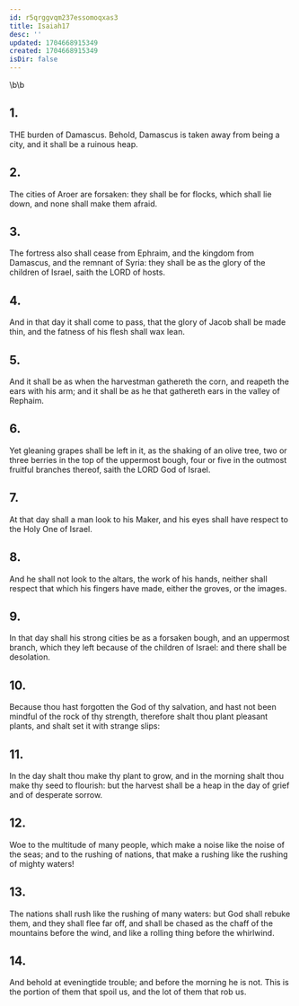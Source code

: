 ```yaml
---
id: r5qrggvqm237essomoqxas3
title: Isaiah17
desc: ''
updated: 1704668915349
created: 1704668915349
isDir: false
---
```

\b\b
## 1.
THE burden of Damascus.  Behold, Damascus is taken away from being a city, and it shall be a ruinous heap.
## 2.
The cities of Aroer are forsaken: they shall be for flocks, which shall lie down, and none shall make them afraid.
## 3.
The fortress also shall cease from Ephraim, and the kingdom from Damascus, and the remnant of Syria: they shall be as the glory of the children of Israel, saith the LORD of hosts.
## 4.
And in that day it shall come to pass, that the glory of Jacob shall be made thin, and the fatness of his flesh shall wax lean.
## 5.
And it shall be as when the harvestman gathereth the corn, and reapeth the ears with his arm; and it shall be as he that gathereth ears in the valley of Rephaim.
## 6.
Yet gleaning grapes shall be left in it, as the shaking of an olive tree, two or three berries in the top of the uppermost bough, four or five in the outmost fruitful branches thereof, saith the LORD God of Israel.
## 7.
At that day shall a man look to his Maker, and his eyes shall have respect to the Holy One of Israel.
## 8.
And he shall not look to the altars, the work of his hands, neither shall respect that which his fingers have made, either the groves, or the images.
## 9.
In that day shall his strong cities be as a forsaken bough, and an uppermost branch, which they left because of the children of Israel: and there shall be desolation.
## 10.
Because thou hast forgotten the God of thy salvation, and hast not been mindful of the rock of thy strength, therefore shalt thou plant pleasant plants, and shalt set it with strange slips:
## 11.
In the day shalt thou make thy plant to grow, and in the morning shalt thou make thy seed to flourish: but the harvest shall be a heap in the day of grief and of desperate sorrow.
## 12.
Woe to the multitude of many people, which make a noise like the noise of the seas; and to the rushing of nations, that make a rushing like the rushing of mighty waters!
## 13.
The nations shall rush like the rushing of many waters: but God shall rebuke them, and they shall flee far off, and shall be chased as the chaff of the mountains before the wind, and like a rolling thing before the whirlwind.
## 14.
And behold at eveningtide trouble; and before the morning he is not. This is the portion of them that spoil us, and the lot of them that rob us.
